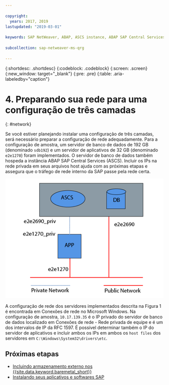 ```yaml
---

copyright:
  years: 2017, 2019
lastupdated: "2019-03-01"

keywords: SAP NetWeaver, ABAP, ASCS instance, ABAP SAP Central Services, application server, database server, three-tier

subcollection: sap-netweaver-ms-qrg

---
```


{:shortdesc: .shortdesc}
{:codeblock: .codeblock}
{:screen: .screen}
{:new_window: target="_blank"}
{:pre: .pre}
{:table: .aria-labeledby="caption"}

# 4. Preparando sua rede para uma configuração de três camadas
{: #network}

Se você estiver planejando instalar uma configuração de três camadas, será necessário preparar a configuração de rede adequadamente. Para a configuração de amostra, um servidor de banco de dados de 192 GB
(denominado `sdb192`) e um servidor de aplicativos de 32 GB (denominado
`e2e1270`) foram implementados. O servidor de banco de dados também hospeda a instância ABAP SAP Central Services (ASCS). Incluir os IPs na rede privada em seus arquivos host ajuda com as próximas etapas e assegura que o tráfego de rede interno da SAP passe pela rede certa.

![Figura 1. Amostra de configuração de três camadas](/images/network-01.png "Amostra de configuração de três camadas")

A configuração de rede dos servidores implementados descrita na Figura 1 é encontrada em Conexões de rede no Microsoft Windows. Na configuração de amostra, `10.17.139.35` é o IP privado do servidor de banco de dados localizado em Conexões de rede - Rede privada de equipe e é um dos intervalos de IP da RFC 1597. É possível determinar também o IP do servidor de aplicativos e incluir ambos os IPs em ambos os `host files` dos servidores em `C:\Windows\System32\drivers\etc`.

## Próximas etapas

  * [Incluindo armazenamento externo nos {{site.data.keyword.baremetal_short}}](/docs/infrastructure/sap-netweaver-ms-qrg?topic=sap-netweaver-ms-qrg-storage)
  * [Instalando seus aplicativos e softwares SAP](/docs/infrastructure/sap-netweaver-ms-qrg?topic=sap-netweaver-ms-qrg-install_landscape)
